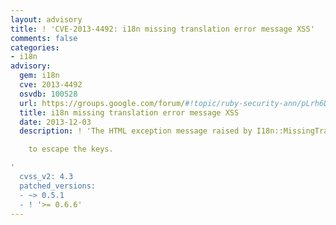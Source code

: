 ```yaml
---
layout: advisory
title: ! 'CVE-2013-4492: i18n missing translation error message XSS'
comments: false
categories:
- i18n
advisory:
  gem: i18n
  cve: 2013-4492
  osvdb: 100528
  url: https://groups.google.com/forum/#!topic/ruby-security-ann/pLrh6DUw998
  title: i18n missing translation error message XSS
  date: 2013-12-03
  description: ! 'The HTML exception message raised by I18n::MissingTranslation fails

    to escape the keys.

'
  cvss_v2: 4.3
  patched_versions:
  - ~> 0.5.1
  - ! '>= 0.6.6'
---
```

